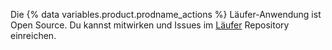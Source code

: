 Die {% data variables.product.prodname_actions %} Läufer-Anwendung ist Open Source. Du kannst mitwirken und Issues im [Läufer](https://github.com/actions/runner) Repository einreichen.
